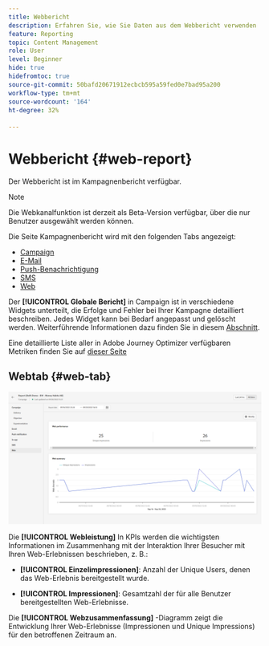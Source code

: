 ```yaml
---
title: Webbericht
description: Erfahren Sie, wie Sie Daten aus dem Webbericht verwenden
feature: Reporting
topic: Content Management
role: User
level: Beginner
hide: true
hidefromtoc: true
source-git-commit: 50bafd20671912ecbcb595a59fed0e7bad95a200
workflow-type: tm+mt
source-wordcount: '164'
ht-degree: 32%

---
```



# Webbericht {#web-report}

Der Webbericht ist im Kampagnenbericht verfügbar.

>[!NOTE]
>
>Die Webkanalfunktion ist derzeit als Beta-Version verfügbar, über die nur Benutzer ausgewählt werden können.

Die Seite Kampagnenbericht wird mit den folgenden Tabs angezeigt:

* [Campaign](../reports/campaign-global-report.md#campaign-live)
* [E-Mail](../reports/campaign-global-report.md#email-live)
* [Push-Benachrichtigung](../reports/campaign-global-report.md#push-live)
* [SMS](../reports/campaign-global-report.md#sms-live)
* [Web](#web-tab)

Der **[!UICONTROL Globale Bericht]** in Campaign ist in verschiedene Widgets unterteilt, die Erfolge und Fehler bei Ihrer Kampagne detailliert beschreiben. Jedes Widget kann bei Bedarf angepasst und gelöscht werden. Weiterführende Informationen dazu finden Sie in diesem [Abschnitt](../reports/global-report.md#modify-dashboard).

Eine detaillierte Liste aller in Adobe Journey Optimizer verfügbaren Metriken finden Sie auf [dieser Seite](../reports/global-report.md#list-of-components-global.md)

## Webtab {#web-tab}

![](assets/web-report.png)

Die **[!UICONTROL Webleistung]** In KPIs werden die wichtigsten Informationen im Zusammenhang mit der Interaktion Ihrer Besucher mit Ihren Web-Erlebnissen beschrieben, z. B.:

* **[!UICONTROL Einzelimpressionen]**: Anzahl der Unique Users, denen das Web-Erlebnis bereitgestellt wurde.

* **[!UICONTROL Impressionen]**: Gesamtzahl der für alle Benutzer bereitgestellten Web-Erlebnisse.

Die **[!UICONTROL Webzusammenfassung]** -Diagramm zeigt die Entwicklung Ihrer Web-Erlebnisse (Impressionen und Unique Impressions) für den betroffenen Zeitraum an.
